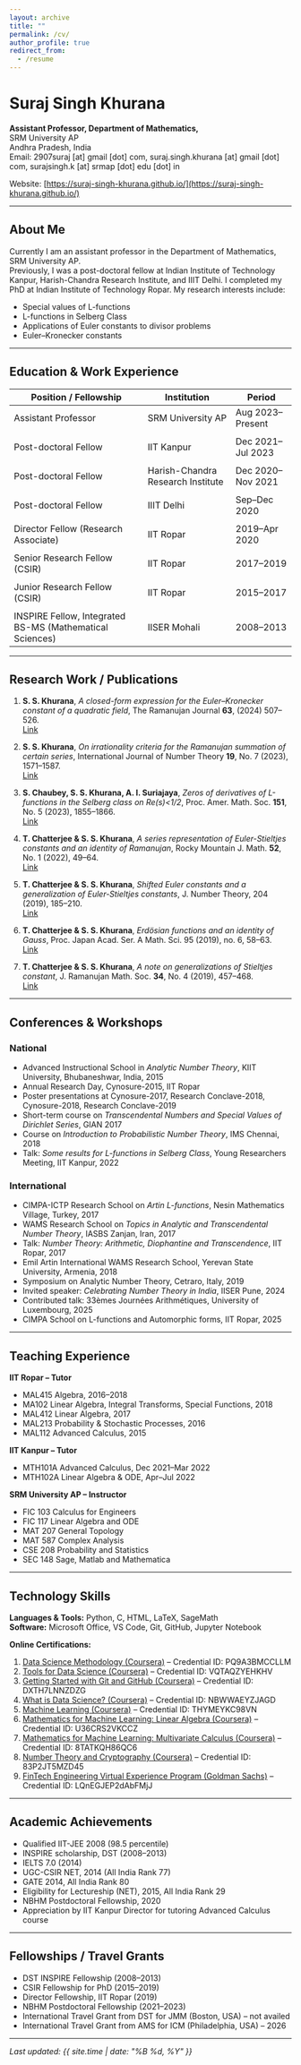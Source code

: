 ```yaml
---
layout: archive
title: ""
permalink: /cv/
author_profile: true
redirect_from:
  - /resume
---
```


# Suraj Singh Khurana

**Assistant Professor, Department of Mathematics,**  
SRM University AP  
Andhra Pradesh, India  
Email: 2907suraj [at] gmail [dot] com, suraj.singh.khurana [at] gmail [dot] com, surajsingh.k [at] srmap [dot] edu [dot] in
 
Website: [https://suraj-singh-khurana.github.io/](https://suraj-singh-khurana.github.io/)

---

## About Me

Currently I am an assistant professor in the Department of Mathematics, SRM University AP.  
Previously, I was a post-doctoral fellow at Indian Institute of Technology Kanpur, Harish-Chandra Research Institute, and IIIT Delhi. I completed my PhD at Indian Institute of Technology Ropar. My research interests include:

- Special values of L-functions  
- L-functions in Selberg Class  
- Applications of Euler constants to divisor problems  
- Euler–Kronecker constants  

---

## Education & Work Experience

| Position / Fellowship                                   | Institution                        | Period           |
|--------------------------------------------------------|------------------------------------|------------------|
| Assistant Professor                                    | SRM University AP                   | Aug 2023–Present |
|                                                        |                                    |                  |
| Post-doctoral Fellow                                   | IIT Kanpur                          | Dec 2021–Jul 2023|
|                                                        |                                    |                  |
| Post-doctoral Fellow                                   | Harish-Chandra Research Institute   | Dec 2020–Nov 2021|
|                                                        |                                    |                  |
| Post-doctoral Fellow                                   | IIIT Delhi                          | Sep–Dec 2020     |
|                                                        |                                    |                  |
| Director Fellow (Research Associate)                   | IIT Ropar                           | 2019–Apr 2020    |
|                                                        |                                    |                  |
| Senior Research Fellow (CSIR)                          | IIT Ropar                           | 2017–2019        |
|                                                        |                                    |                  |
| Junior Research Fellow (CSIR)                          | IIT Ropar                           | 2015–2017        |
|                                                        |                                    |                  |
| INSPIRE Fellow, Integrated BS-MS (Mathematical Sciences)| IISER Mohali                        | 2008–2013        |

---

## Research Work / Publications

1. **S. S. Khurana**, *A closed-form expression for the Euler–Kronecker constant of a quadratic field*, The Ramanujan Journal **63**, (2024) 507–526.  
   [Link](https://doi.org/10.1007/s11139-023-00772-8)

2. **S. S. Khurana**, *On irrationality criteria for the Ramanujan summation of certain series*, International Journal of Number Theory **19**, No. 7 (2023), 1571–1587.  
   [Link](https://doi.org/10.1142/S179304212350077X)

3. **S. Chaubey, S. S. Khurana, A. I. Suriajaya**, *Zeros of derivatives of L-functions in the Selberg class on Re(s)<1/2*, Proc. Amer. Math. Soc. **151**, No. 5 (2023), 1855–1866.  
   [Link](https://doi.org/10.1090/proc/16251)

4. **T. Chatterjee & S. S. Khurana**, *A series representation of Euler-Stieltjes constants and an identity of Ramanujan*, Rocky Mountain J. Math. **52**, No. 1 (2022), 49–64.  
   [Link](10.1216/rmj.2022.52.49)

5. **T. Chatterjee & S. S. Khurana**, *Shifted Euler constants and a generalization of Euler-Stieltjes constants*, J. Number Theory, 204 (2019), 185–210.  
   [Link](https://doi.org/10.1016/j.jnt.2019.04.001)

6. **T. Chatterjee & S. S. Khurana**, *Erdösian functions and an identity of Gauss*, Proc. Japan Acad. Ser. A Math. Sci. 95 (2019), no. 6, 58–63.  
   [Link](https://projecteuclid.org/euclid.pja/1559268171)

7. **T. Chatterjee & S. S. Khurana**, *A note on generalizations of Stieltjes constant*, J. Ramanujan Math. Soc. **34**, No. 4 (2019), 457–468.  
   [Link](http://52.172.152.24/index.php/rms/article/view/191325)

---

## Conferences & Workshops

### National
- Advanced Instructional School in *Analytic Number Theory*, KIIT University, Bhubaneshwar, India, 2015  
- Annual Research Day, Cynosure-2015, IIT Ropar  
- Poster presentations at Cynosure-2017, Research Conclave-2018, Cynosure-2018, Research Conclave-2019  
- Short-term course on *Transcendental Numbers and Special Values of Dirichlet Series*, GIAN 2017  
- Course on *Introduction to Probabilistic Number Theory*, IMS Chennai, 2018  
- Talk: *Some results for L-functions in Selberg Class*, Young Researchers Meeting, IIT Kanpur, 2022  

### International
- CIMPA-ICTP Research School on *Artin L-functions*, Nesin Mathematics Village, Turkey, 2017  
- WAMS Research School on *Topics in Analytic and Transcendental Number Theory*, IASBS Zanjan, Iran, 2017  
- Talk: *Number Theory: Arithmetic, Diophantine and Transcendence*, IIT Ropar, 2017  
- Emil Artin International WAMS Research School, Yerevan State University, Armenia, 2018  
- Symposium on Analytic Number Theory, Cetraro, Italy, 2019  
- Invited speaker: *Celebrating Number Theory in India*, IISER Pune, 2024  
- Contributed talk: 33èmes Journées Arithmétiques, University of Luxembourg, 2025  
- CIMPA School on L-functions and Automorphic forms, IIT Ropar, 2025  

---

## Teaching Experience

**IIT Ropar – Tutor**  
- MAL415 Algebra, 2016–2018  
- MA102 Linear Algebra, Integral Transforms, Special Functions, 2018  
- MAL412 Linear Algebra, 2017  
- MAL213 Probability & Stochastic Processes, 2016  
- MAL112 Advanced Calculus, 2015  

**IIT Kanpur – Tutor**  
- MTH101A Advanced Calculus, Dec 2021–Mar 2022  
- MTH102A Linear Algebra & ODE, Apr–Jul 2022  

**SRM University AP – Instructor**  
- FIC 103 Calculus for Engineers  
- FIC 117 Linear Algebra and ODE  
- MAT 207 General Topology  
- MAT 587 Complex Analysis  
- CSE 208 Probability and Statistics  
- SEC 148 Sage, Matlab and Mathematica  

---

## Technology Skills

**Languages & Tools:** Python, C, HTML, LaTeX, SageMath  
**Software:** Microsoft Office, VS Code, Git, GitHub, Jupyter Notebook  

**Online Certifications:**  
1. [Data Science Methodology (Coursera)](https://www.coursera.org/account/accomplishments/certificate/PQ9A3BMCCLLM) – Credential ID: PQ9A3BMCCLLM  
2. [Tools for Data Science (Coursera)](https://www.coursera.org/account/accomplishments/certificate/VQTAQZYEHKHV) – Credential ID: VQTAQZYEHKHV  
3. [Getting Started with Git and GitHub (Coursera)](https://www.coursera.org/account/accomplishments/certificate/DXTH7LNNZDZG) – Credential ID: DXTH7LNNZDZG  
4. [What is Data Science? (Coursera)](https://www.coursera.org/account/accomplishments/certificate/NBWWAEYZJAGD) – Credential ID: NBWWAEYZJAGD  
5. [Machine Learning (Coursera)](https://www.coursera.org/account/accomplishments/certificate/THYMEYKC98VN) – Credential ID: THYMEYKC98VN  
6. [Mathematics for Machine Learning: Linear Algebra (Coursera)](https://www.coursera.org/account/accomplishments/certificate/U36CRS2VKCCZ) – Credential ID: U36CRS2VKCCZ  
7. [Mathematics for Machine Learning: Multivariate Calculus (Coursera)](https://www.coursera.org/account/accomplishments/certificate/8TATKQH86QC6) – Credential ID: 8TATKQH86QC6  
8. [Number Theory and Cryptography (Coursera)](https://www.coursera.org/account/accomplishments/certificate/83P2JT5MZD45) – Credential ID: 83P2JT5MZD45  
9. [FinTech Engineering Virtual Experience Program (Goldman Sachs)](https://www.linkedin.com/learning/certificates/LQnEGJEP2dAbFMjJ) – Credential ID: LQnEGJEP2dAbFMjJ
 

---

## Academic Achievements

- Qualified IIT-JEE 2008 (98.5 percentile)  
- INSPIRE scholarship, DST (2008–2013)  
- IELTS 7.0 (2014)  
- UGC-CSIR NET, 2014 (All India Rank 77)  
- GATE 2014, All India Rank 80  
- Eligibility for Lectureship (NET), 2015, All India Rank 29  
- NBHM Postdoctoral Fellowship, 2020  
- Appreciation by IIT Kanpur Director for tutoring Advanced Calculus course  

---

## Fellowships / Travel Grants

- DST INSPIRE Fellowship (2008–2013)  
- CSIR Fellowship for PhD (2015–2019)  
- Director Fellowship, IIT Ropar (2019)  
- NBHM Postdoctoral Fellowship (2021–2023)  
- International Travel Grant from DST for JMM (Boston, USA) – not availed  
- International Travel Grant from AMS for ICM (Philadelphia, USA) – 2026  

---

_Last updated: {{ site.time | date: "%B %d, %Y" }}_
